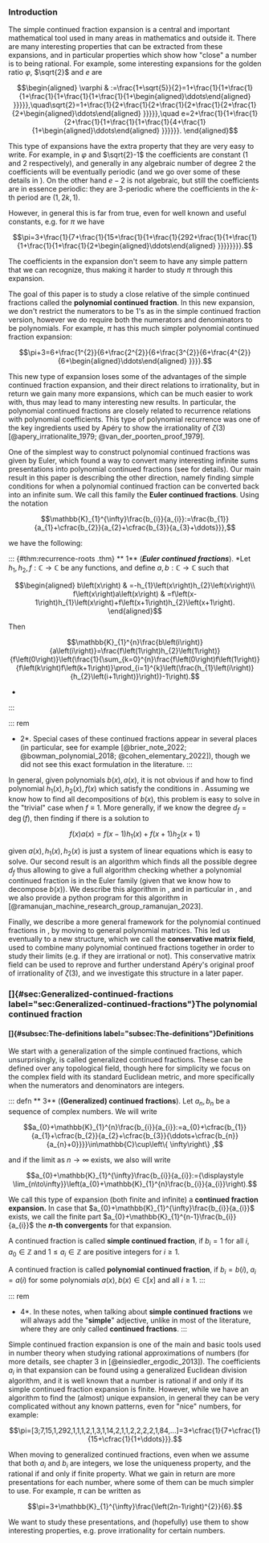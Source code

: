 ### Introduction

The simple continued fraction expansion is a central and important
mathematical tool used in many areas in mathematics and outside it.
There are many interesting properties that can be extracted from these
expansions, and in particular properties which show how "close" a number
is to being rational. For example, some interesting expansions for the
golden ratio $\varphi$, $\sqrt{2}$ and $e$ are 
```math
\begin{aligned}
\varphi & :=\frac{1+\sqrt{5}}{2}=1+\frac{1}{1+\frac{1}{1+\frac{1}{1+\frac{1}{1+\frac{1}{1+\begin{aligned}\ddots\end{aligned}
}}}}},\quad\sqrt{2}=1+\frac{1}{2+\frac{1}{2+\frac{1}{2+\frac{1}{2+\frac{1}{2+\begin{aligned}\ddots\end{aligned}
}}}}},\quad e=2+\frac{1}{1+\frac{1}{2+\frac{1}{1+\frac{1}{1+\frac{1}{4+\frac{1}{1+\begin{aligned}\ddots\end{aligned}
}}}}}}.
\end{aligned}
```
 This type of expansions have the extra property that
they are very easy to write. For example, in $\varphi$ and $\sqrt{2}-1$
the coefficients are constant (1 and 2 respectively), and generally in
any algebraic number of degree 2 the coefficients will be eventually
periodic (and we go over some of these details in ). On the other hand
$e-2$ is not algebraic, but still the coefficients are in essence
periodic: they are 3-periodic where the coefficients in the $k$-th
period are $\left(1,2k,1\right)$.

However, in general this is far from true, even for well known and
useful constants, e.g. for $\pi$ we have

```math
\pi=3+\frac{1}{7+\frac{1}{15+\frac{1}{1+\frac{1}{292+\frac{1}{1+\frac{1}{1+\frac{1}{1+\frac{1}{2+\begin{aligned}\ddots\end{aligned}
}}}}}}}}.
```
 The coefficients in the expansion don't seem to have any
simple pattern that we can recognize, thus making it harder to study
$\pi$ through this expansion.

The goal of this paper is to study a close relative of the simple
continued fractions called the **polynomial continued fraction**. In
this new expansion, we don't restrict the numerators to be $1$'s as in
the simple continued fraction version, however we do require both the
numerators and denominators to be polynomials. For example, $\pi$ has
this much simpler polynomial continued fraction expansion:


```math
\pi+3=6+\frac{1^{2}}{6+\frac{2^{2}}{6+\frac{3^{2}}{6+\frac{4^{2}}{6+\begin{aligned}\ddots\end{aligned}
}}}}.
```


This new type of expansion loses some of the advantages of the simple
continued fraction expansion, and their direct relations to
irrationality, but in return we gain many more expansions, which can be
much easier to work with, thus may lead to many interesting new results.
In particular, the polynomial continued fractions are closely related to
recurrence relations with polynomial coefficients. This type of
polynomial recurrence was one of the key ingredients used by Apéry to
show the irrationality of $\zeta\left(3\right)$
[@apery_irrationalite_1979; @van_der_poorten_proof_1979].

One of the simplest way to construct polynomial continued fractions was
given by Euler, which found a way to convert many interesting infinite
sums presentations into polynomial continued fractions (see for
details). Our main result in this paper is describing the other
direction, namely finding simple conditions for when a polynomial
continued fraction can be converted back into an infinite sum. We call
this family the **Euler continued fractions**. Using the notation

```math
\mathbb{K}_{1}^{\infty}\frac{b_{i}}{a_{i}}:=\frac{b_{1}}{a_{1}+\cfrac{b_{2}}{a_{2}+\cfrac{b_{3}}{a_{3}+\ddots}}},
```

we have the following:

::: {#thm:recurrence-roots .thm}
** 1** (***Euler continued fractions***). *Let
$h_{1},h_{2},f:\mathbb{C}\to\mathbb{C}$ be any functions, and define
$a,b:\mathbb{C}\to\mathbb{C}$ such that 
```math
\begin{aligned}
b\left(x\right) & =-h_{1}\left(x\right)h_{2}\left(x\right)\\
f\left(x\right)a\left(x\right) & =f\left(x-1\right)h_{1}\left(x\right)+f\left(x+1\right)h_{2}\left(x+1\right).
\end{aligned}
```
 Then

```math
\mathbb{K}_{1}^{n}\frac{b\left(i\right)}{a\left(i\right)}=\frac{f\left(1\right)h_{2}\left(1\right)}{f\left(0\right)}\left(\frac{1}{\sum_{k=0}^{n}\frac{f\left(0\right)f\left(1\right)}{f\left(k\right)f\left(k+1\right)}\prod_{i=1}^{k}\left(\frac{h_{1}\left(i\right)}{h_{2}\left(i+1\right)}\right)}-1\right).
```
*
:::

::: rem
* 2*. Special cases of these continued fractions appear in several
places (in particular, see for example
[@brier_note_2022; @bowman_polynomial_2018; @cohen_elementary_2022]),
though we did not see this exact formulation in the literature.
:::

In general, given polynomials $b\left(x\right),a\left(x\right)$, it is
not obvious if and how to find polynomial
$h_{1}\left(x\right),h_{2}\left(x\right),f\left(x\right)$ which satisfy
the conditions in . Assuming we know how to find all decompositions of
$b\left(x\right)$, this problem is easy to solve in the "trivial" case
when $f\equiv1$. More generally, if we know the degree
$d_{f}=\deg\left(f\right)$, then finding if there is a solution to

```math
f\left(x\right)a\left(x\right)=f\left(x-1\right)h_{1}\left(x\right)+f\left(x+1\right)h_{2}\left(x+1\right)
```

given $a\left(x\right),h_{1}\left(x\right),h_{2}\left(x\right)$ is just
a system of linear equations which is easy to solve. Our second result
is an algorithm which finds all the possible degree $d_{f}$ thus
allowing to give a full algorithm checking whether a polynomial
continued fraction is in the Euler family (given that we know how to
decompose $b\left(x\right)$). We describe this algorithm in , and in
particular in , and we also provide a python program for this algorithm
in [@ramanujan_machine_research_group_ramanujan_2023].

Finally, we describe a more general framework for the polynomial
continued fractions in , by moving to general polynomial matrices. This
led us eventually to a new structure, which we call the **conservative
matrix field**, used to combine many polynomial continued fractions
together in order to study their limits (e.g. if they are irrational or
not). This conservative matrix field can be used to reprove and further
understand Apéry's original proof of irrationality of
$\zeta\left(3\right)$, and we investigate this structure in a later
paper.

### []{#sec:Generalized-continued-fractions label="sec:Generalized-continued-fractions"}The polynomial continued fraction

#### []{#subsec:The-definitions label="subsec:The-definitions"}Definitions

We start with a generalization of the simple continued fractions, which
unsurprisingly, is called generalized continued fractions. These can be
defined over any topological field, though here for simplicity we focus
on the complex field with its standard Euclidean metric, and more
specifically when the numerators and denominators are integers.

::: defn
** 3** (**(Generalized) continued fractions**). Let $a_{n},b_{n}$ be a
sequence of complex numbers. We will write

```math
a_{0}+\mathbb{K}_{1}^{n}\frac{b_{i}}{a_{i}}:=a_{0}+\cfrac{b_{1}}{a_{1}+\cfrac{b_{2}}{a_{2}+\cfrac{b_{3}}{\ddots+\cfrac{b_{n}}{a_{n}+0}}}}\in\mathbb{C}\cup\left\{ \infty\right\} ,
```

and if the limit as $n\to\infty$ exists, we also will write

```math
a_{0}+\mathbb{K}_{1}^{\infty}\frac{b_{i}}{a_{i}}:={\displaystyle \lim_{n\to\infty}}\left(a_{0}+\mathbb{K}_{1}^{n}\frac{b_{i}}{a_{i}}\right).
```


We call this type of expansion (both finite and infinite) a **continued
fraction expansion.** In case that
$a_{0}+\mathbb{K}_{1}^{\infty}\frac{b_{i}}{a_{i}}$ exists, we call the
finite part $a_{0}+\mathbb{K}_{1}^{n-1}\frac{b_{i}}{a_{i}}$ the **$n$-th
convergents** for that expansion.

A continued fraction is called **simple continued fraction**, if
$b_{i}=1$ for all $i$, $a_{0}\in\mathbb{Z}$ and
$1\leq a_{i}\in\mathbb{Z}$ are positive integers for $i\geq1$.

A continued fraction is called **polynomial continued fraction**, if
$b_{i}=b\left(i\right),\;a_{i}=a\left(i\right)$ for some polynomials
$a\left(x\right),b\left(x\right)\in\mathbb{C}\left[x\right]$ and all
$i\geq1$.
:::

::: rem
* 4*. In these notes, when talking about **simple continued fractions**
we will always add the "**simple**" adjective, unlike in most of the
literature, where they are only called **continued fractions**.
:::

Simple continued fraction expansion is one of the main and basic tools
used in number theory when studying rational approximations of numbers
(for more details, see chapter 3 in [@einsiedler_ergodic_2013]). The
coefficients $a_{i}$ in that expansion can be found using a generalized
Euclidean division algorithm, and it is well known that a number is
rational if and only if its simple continued fraction expansion is
finite. However, while we have an algorithm to find the (almost) unique
expansion, in general they can be very complicated without any known
patterns, even for "nice" numbers, for example:


```math
\pi=[3;7,15,1,292,1,1,1,2,1,3,1,14,2,1,1,2,2,2,2,1,84,...]=3+\cfrac{1}{7+\cfrac{1}{15+\cfrac{1}{1+\ddots}}}.
```


When moving to generalized continued fractions, even when we assume that
both $a_{i}$ and $b_{i}$ are integers, we lose the uniqueness property,
and the rational if and only if finite property. What we gain in return
are more presentations for each number, where some of them can be much
simpler to use. For example, $\pi$ can be written as

```math
\pi=3+\mathbb{K}_{1}^{\infty}\frac{\left(2n-1\right)^{2}}{6}.
```
 We
want to study these presentations, and (hopefully) use them to show
interesting properties, e.g. prove irrationality for certain numbers.
